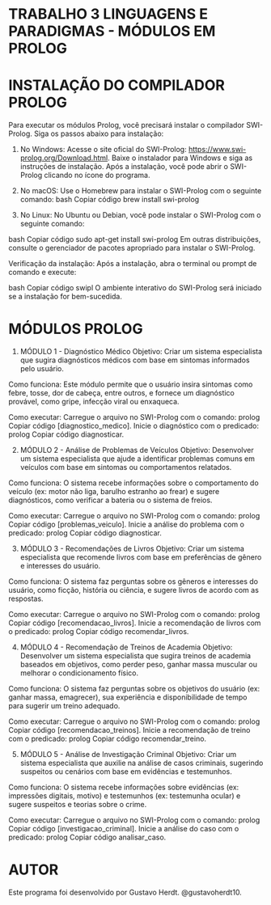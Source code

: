 # TRABALHO 3 LINGUAGENS E PARADIGMAS - MÓDULOS EM PROLOG

# INSTALAÇÃO DO COMPILADOR PROLOG

Para executar os módulos Prolog, você precisará instalar o compilador SWI-Prolog. Siga os passos abaixo para instalação:

1. No Windows:
Acesse o site oficial do SWI-Prolog: https://www.swi-prolog.org/Download.html.
Baixe o instalador para Windows e siga as instruções de instalação.
Após a instalação, você pode abrir o SWI-Prolog clicando no ícone do programa.

2. No macOS:
Use o Homebrew para instalar o SWI-Prolog com o seguinte comando:
bash
Copiar código
brew install swi-prolog

3. No Linux:
No Ubuntu ou Debian, você pode instalar o SWI-Prolog com o seguinte comando:

bash
Copiar código
sudo apt-get install swi-prolog
Em outras distribuições, consulte o gerenciador de pacotes apropriado para instalar o SWI-Prolog.

Verificação da instalação:
Após a instalação, abra o terminal ou prompt de comando e execute:

bash
Copiar código
swipl
O ambiente interativo do SWI-Prolog será iniciado se a instalação for bem-sucedida.

# MÓDULOS PROLOG

1. MÓDULO 1 - Diagnóstico Médico
Objetivo:
Criar um sistema especialista que sugira diagnósticos médicos com base em sintomas informados pelo usuário.

Como funciona:
Este módulo permite que o usuário insira sintomas como febre, tosse, dor de cabeça, entre outros, e fornece um diagnóstico provável, como gripe, infecção viral ou enxaqueca.

Como executar:
Carregue o arquivo no SWI-Prolog com o comando:
prolog
Copiar código
[diagnostico_medico].
Inicie o diagnóstico com o predicado:
prolog
Copiar código
diagnosticar.

2. MÓDULO 2 - Análise de Problemas de Veículos
Objetivo:
Desenvolver um sistema especialista que ajude a identificar problemas comuns em veículos com base em sintomas ou comportamentos relatados.

Como funciona:
O sistema recebe informações sobre o comportamento do veículo (ex: motor não liga, barulho estranho ao frear) e sugere diagnósticos, como verificar a bateria ou o sistema de freios.

Como executar:
Carregue o arquivo no SWI-Prolog com o comando:
prolog
Copiar código
[problemas_veiculo].
Inicie a análise do problema com o predicado:
prolog
Copiar código
diagnosticar.

3. MÓDULO 3 - Recomendações de Livros
Objetivo:
Criar um sistema especialista que recomende livros com base em preferências de gênero e interesses do usuário.

Como funciona:
O sistema faz perguntas sobre os gêneros e interesses do usuário, como ficção, história ou ciência, e sugere livros de acordo com as respostas.

Como executar:
Carregue o arquivo no SWI-Prolog com o comando:
prolog
Copiar código
[recomendacao_livros].
Inicie a recomendação de livros com o predicado:
prolog
Copiar código
recomendar_livros.

4. MÓDULO 4 - Recomendação de Treinos de Academia
Objetivo:
Desenvolver um sistema especialista que sugira treinos de academia baseados em objetivos, como perder peso, ganhar massa muscular ou melhorar o condicionamento físico.

Como funciona:
O sistema faz perguntas sobre os objetivos do usuário (ex: ganhar massa, emagrecer), sua experiência e disponibilidade de tempo para sugerir um treino adequado.

Como executar:
Carregue o arquivo no SWI-Prolog com o comando:
prolog
Copiar código
[recomendacao_treinos].
Inicie a recomendação de treino com o predicado:
prolog
Copiar código
recomendar_treino.

5. MÓDULO 5 - Análise de Investigação Criminal
Objetivo:
Criar um sistema especialista que auxilie na análise de casos criminais, sugerindo suspeitos ou cenários com base em evidências e testemunhos.

Como funciona:
O sistema recebe informações sobre evidências (ex: impressões digitais, motivo) e testemunhos (ex: testemunha ocular) e sugere suspeitos e teorias sobre o crime.

Como executar:
Carregue o arquivo no SWI-Prolog com o comando:
prolog
Copiar código
[investigacao_criminal].
Inicie a análise do caso com o predicado:
prolog
Copiar código
analisar_caso.

# AUTOR
Este programa foi desenvolvido por Gustavo Herdt. @gustavoherdt10.
